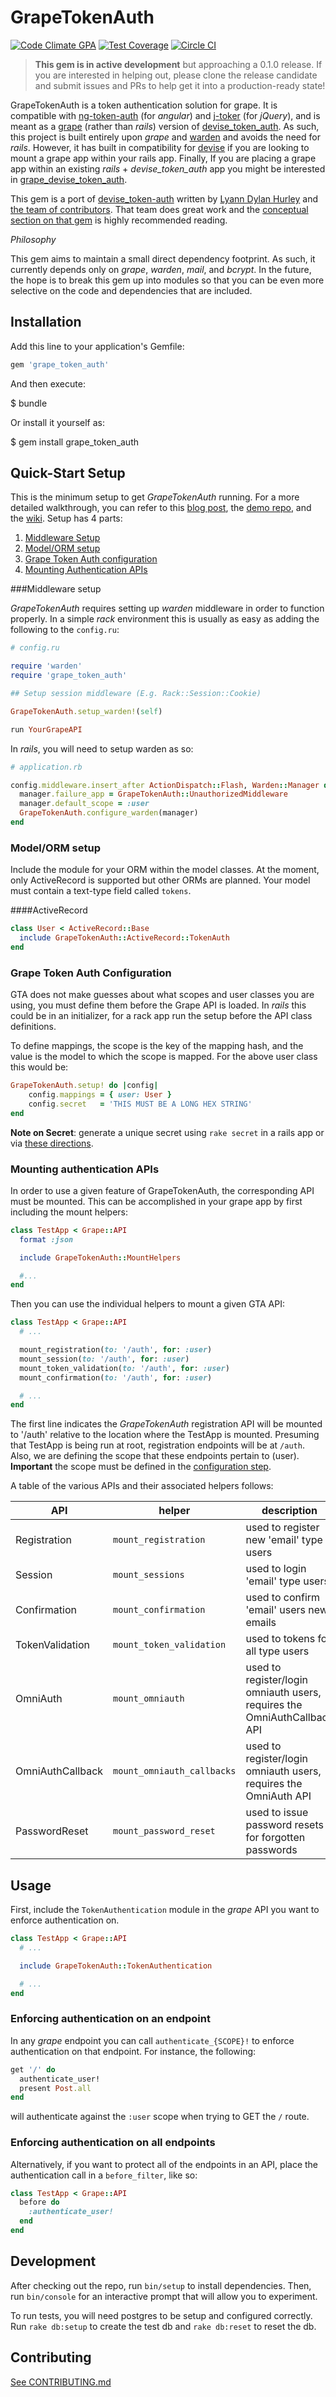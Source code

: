 # GrapeTokenAuth
[![Code Climate GPA][11]][12] [![Test Coverage][13]][14] [![Circle CI][15]][16]

> __This gem is in active development__ but approaching a 0.1.0 release. If you
are interested in helping out, please clone the release candidate and submit issues
and PRs to help get it into a production-ready state!

GrapeTokenAuth is a token authentication solution for grape. It is compatible
with [ng-token-auth][1] (for _angular_) and [j-toker][2] (for _jQuery_), and is
meant as a [grape][4] (rather than _rails_) version of [devise_token_auth][3]. As
such, this project is built entirely upon _grape_ and [warden][9] and avoids the
need for _rails_. However, it has built in compatibility for [devise][devise] if
you are looking to mount a grape app within your rails app. Finally, If you are
placing a grape app within an existing _rails_ + _devise\_token\_auth_ app you might
be interested in [grape_devise_token_auth][5].

This gem is a port of [devise_token-auth][4] written by [Lyann Dylan Hurley][6]
and [the team of contributors][dta-contributors]. That team does great work and
the [conceptual section on that gem][7] is highly recommended reading.

_Philosophy_

This gem aims to maintain a small direct dependency footprint. As such, it
currently depends only on _grape_, _warden_, _mail_, and _bcrypt_. In the
future, the hope is to break this gem up into modules so that you can be even
more selective on the code and dependencies that are included.

## Installation

Add this line to your application's Gemfile:

```ruby
gem 'grape_token_auth'
```

And then execute:

$ bundle

Or install it yourself as:

$ gem install grape_token_auth

## Quick-Start Setup

This is the minimum setup to get _GrapeTokenAuth_ running. For a more
detailed walkthrough, you can refer to this [blog post][gta-setup], the [demo
repo][demo-repo], and the [wiki][gta-wiki]. Setup has 4 parts:

1. [Middleware Setup](#middlewaresetup)
2. [Model/ORM setup](#modelormsetup)
3. [Grape Token Auth configuration](#grapetokenauthconfiguration)
4. [Mounting Authentication APIs](#mountingauthenticationapis)

###Middleware setup

_GrapeTokenAuth_ requires setting up _warden_ middleware in order to function
properly. In a simple _rack_ environment this is usually as easy as adding the
following to the `config.ru`:

```ruby
# config.ru

require 'warden'
require 'grape_token_auth'

## Setup session middleware (E.g. Rack::Session::Cookie)

GrapeTokenAuth.setup_warden!(self)

run YourGrapeAPI
```

In _rails_, you will need to setup warden as so:

```ruby
# application.rb

config.middleware.insert_after ActionDispatch::Flash, Warden::Manager do |manager|
  manager.failure_app = GrapeTokenAuth::UnauthorizedMiddleware
  manager.default_scope = :user
  GrapeTokenAuth.configure_warden(manager)
end
```

### Model/ORM setup

Include the module for your ORM within the model classes. At the moment, only
ActiveRecord is supported but other ORMs are planned. Your model must
contain a text-type field called `tokens`.

####ActiveRecord

```ruby
class User < ActiveRecord::Base
  include GrapeTokenAuth::ActiveRecord::TokenAuth
end
```

### Grape Token Auth Configuration

GTA does not make guesses about what scopes and user classes you are using, you
must define them before the Grape API is loaded. In _rails_ this could be in an
initializer, for a rack app run the setup before the API class definitions.

To define mappings, the scope is the key of the mapping hash, and the value is the
model to which the scope is mapped. For the above user class this would be:

```ruby
GrapeTokenAuth.setup! do |config|
	config.mappings = { user: User }
	config.secret   = 'THIS MUST BE A LONG HEX STRING'
end
```

**Note on Secret**: generate a unique secret using `rake secret` in a rails app
or via [these directions][secret].


### Mounting authentication APIs

In order to use a given feature of GrapeTokenAuth, the corresponding API must be
mounted. This can be accomplished in your grape app by first including the mount
helpers:


```ruby
class TestApp < Grape::API
  format :json

  include GrapeTokenAuth::MountHelpers

  #...
end
```

Then you can use the individual helpers to mount a given GTA API:

```ruby
class TestApp < Grape::API
  # ...

  mount_registration(to: '/auth', for: :user)
  mount_session(to: '/auth', for: :user)
  mount_token_validation(to: '/auth', for: :user)
  mount_confirmation(to: '/auth', for: :user)

  # ...
end
```

The first line indicates the _GrapeTokenAuth_ registration API will be mounted
to '/auth' relative to the location where the TestApp is mounted. Presuming that
TestApp is being run at root, registration endpoints will be at `/auth`. Also,
we are defining the scope that these endpoints pertain to (user). **Important**
the scope must be defined in the [configuration
step](#grapetokenauthconfiguration).

A table of the various APIs and their associated helpers follows:

| API | helper | description |
| --- | --- | --- |
| Registration         | `mount_registration` | used to register new 'email' type users |
| Session              | `mount_sessions`     | used to login 'email' type users        |
| Confirmation | `mount_confirmation` | used to confirm 'email' users new emails |
| TokenValidation      | `mount_token_validation`      | used to tokens for all type users        |
| OmniAuth | `mount_omniauth` | used to register/login omniauth users, requires the OmniAuthCallback API |
| OmniAuthCallback | `mount_omniauth_callbacks` |  used to register/login omniauth users, requires the OmniAuth API|
| PasswordReset | `mount_password_reset` | used to issue password resets for forgotten passwords|

## Usage

First, include the `TokenAuthentication` module in the _grape_ API you want to
enforce authentication on.

```ruby
class TestApp < Grape::API
  # ...

  include GrapeTokenAuth::TokenAuthentication

  # ...
end
```

### Enforcing authentication on an endpoint

In any _grape_ endpoint you can call `authenticate_{SCOPE}!` to enforce
authentication on that endpoint. For instance, the following:

```ruby
get '/' do
  authenticate_user!
  present Post.all
end
```

will authenticate against the `:user` scope when trying to GET the `/` route.


### Enforcing authentication on all endpoints

Alternatively, if you want to protect all of the endpoints in an API, place
the authentication call in a `before_filter`, like so:

```ruby
class TestApp < Grape::API
  before do
    :authenticate_user!
  end
end
```

## Development

After checking out the repo, run `bin/setup` to install dependencies. Then,
run `bin/console` for an interactive prompt that will allow you to experiment.

To run tests, you will need postgres to be setup and configured correctly.  Run
`rake db:setup` to create the test db and `rake db:reset` to reset the db.


## Contributing

[See CONTRIBUTING.md][contributing]

[1]: https://github.com/lynndylanhurley/ng-token-auth
[2]: https://github.com/lynndylanhurley/j-toker
[3]: https://github.com/lynndylanhurley/devise_token_auth
[4]: https://github.com/intridea/grape
[5]: https://github.com/mcordell/grape_devise_token_auth
[6]: https://github.com/lynndylanhurley
[7]: https://github.com/lynndylanhurley/devise_token_auth#conceptual
[8]: https://rubygems.org
[9]: https://github.com/hassox/warden
[10]: https://github.com/mcordell/grape_token_auth/milestones/Devise%20Token%20Auth%20Functional%20Parity
[11]: https://codeclimate.com/github/mcordell/grape_token_auth/badges/gpa.svg
[12]: https://codeclimate.com/github/mcordell/grape_token_auth
[13]: https://codeclimate.com/github/mcordell/grape_token_auth/badges/coverage.svg
[14]: https://codeclimate.com/github/mcordell/grape_token_auth/coverage
[15]: https://circleci.com/gh/mcordell/grape_token_auth.svg?style=svg
[16]: https://circleci.com/gh/mcordell/grape_token_auth
[contributing]: https://github.com/mcordell/grape_token_auth/blob/master/CONTRIBUTING.md
[gta-wiki]: https://github.com/mcordell/grape_token_auth/wiki
[demo-repo]: https://github.com/mcordell/grape_token_auth_demo
[gta-setup]: http://blog.mikecordell.com/grape-token-auth/2015/09/15/setting-up-authentication-on-a-grape-api-with-grapetokenauth.html
[secret]: http://www.jamesbadger.ca/2012/12/18/generate-new-secret-token/
[dta-contributors]: https://github.com/lynndylanhurley/devise_token_auth#callouts
[devise]: https://github.com/plataformatec/devise
